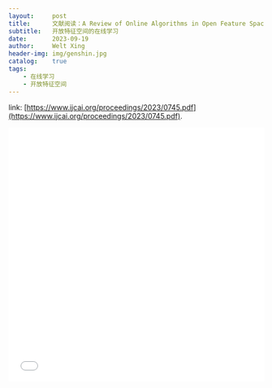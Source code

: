 ```yaml
---
layout:     post
title:      文献阅读：A Review of Online Algorithms in Open Feature Space
subtitle:   开放特征空间的在线学习
date:       2023-09-19
author:     Welt Xing
header-img: img/genshin.jpg
catalog:    true
tags:
    - 在线学习
    - 开放特征空间
---
```


link: [https://www.ijcai.org/proceedings/2023/0745.pdf](https://www.ijcai.org/proceedings/2023/0745.pdf).

<iframe src="//player.bilibili.com/player.html?aid=746086846&bvid=BV13k4y1F7Mx&cid=1270854579&p=1" allowfullscreen="allowfullscreen" width="100%" height="500" scrolling="no" frameborder="0" sandbox="allow-top-navigation allow-same-origin allow-forms allow-scripts"></iframe>
